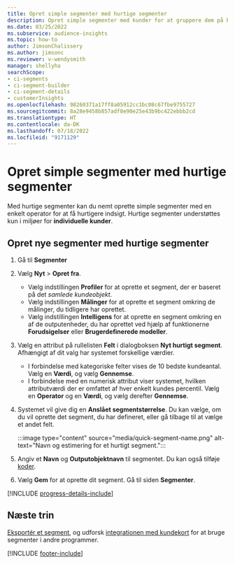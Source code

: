 ```yaml
---
title: Opret simple segmenter med hurtige segmenter
description: Opret simple segmenter med kunder for at gruppere dem på baggrund af forskellige attributter.
ms.date: 03/25/2022
ms.subservice: audience-insights
ms.topic: how-to
author: JimsonChalissery
ms.author: jimsonc
ms.reviewer: v-wendysmith
manager: shellyha
searchScope:
- ci-segments
- ci-segment-builder
- ci-segment-details
- customerInsights
ms.openlocfilehash: 98260371a17ff8a05912cc1bc08c67fbe9755727
ms.sourcegitcommit: 8a28e9458b857adf8e90e25e43b9bc422ebbb2cd
ms.translationtype: HT
ms.contentlocale: da-DK
ms.lasthandoff: 07/18/2022
ms.locfileid: "9171129"
---
```

# <a name="create-simple-segments-with-quick-segments"></a>Opret simple segmenter med hurtige segmenter

Med hurtige segmenter kan du nemt oprette simple segmenter med en enkelt operator for at få hurtigere indsigt. Hurtige segmenter understøttes kun i miljøer for **individuelle kunder**.

## <a name="create-a-new-segment-with-quick-segments"></a>Opret nye segmenter med hurtige segmenter

1. Gå til **Segmenter**

1. Vælg **Nyt** > **Opret fra**.
   - Vælg indstillingen **Profiler** for at oprette et segment, der er baseret på det *samlede kundeobjekt*.
   - Vælg indstillingen **Målinger** for at oprette et segment omkring de målinger, du tidligere har oprettet.
   - Vælg indstillingen **Intelligens** for at oprette en segment omkring en af de outputenheder, du har oprettet ved hjælp af funktionerne **Forudsigelser** eller **Brugerdefinerede modeller**.

1. Vælg en attribut på rullelisten **Felt** i dialogboksen **Nyt hurtigt segment**. Afhængigt af dit valg har systemet forskellige værdier.
   - I forbindelse med kategoriske felter vises de 10 bedste kundeantal. Vælg en **Værdi**, og vælg **Gennemse**.
   - I forbindelse med en numerisk attribut viser systemet, hvilken attributværdi der er omfattet af hver enkelt kundes percentil. Vælg en **Operator** og en **Værdi**, og vælg derefter **Gennemse**.

1. Systemet vil give dig en **Anslået segmentstørrelse**. Du kan vælge, om du vil oprette det segment, du har defineret, eller gå tilbage til at vælge et andet felt.

   :::image type="content" source="media/quick-segment-name.png" alt-text="Navn og estimering for et hurtigt segment.":::

1. Angiv et **Navn** og **Outputobjektnavn** til segmentet. Du kan også tilføje [koder](work-with-tags-columns.md#manage-tags).

1. Vælg **Gem** for at oprette dit segment. Gå til siden **Segmenter**.

[!INCLUDE [progress-details-include](includes/progress-details-pane.md)]

## <a name="next-steps"></a>Næste trin

[Eksportér et segment](export-destinations.md), og udforsk [integrationen med kundekort](customer-card-add-in.md) for at bruge segmenter i andre programmer.

[!INCLUDE [footer-include](includes/footer-banner.md)]
